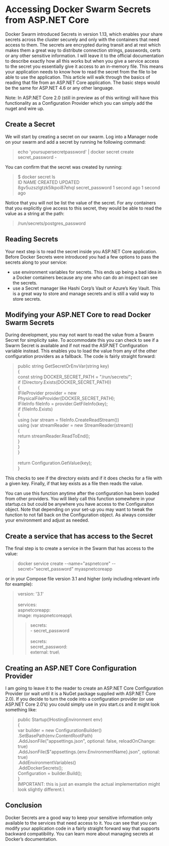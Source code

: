 # Accessing Docker Swarm Secrets from ASP.NET Core
Docker Swarm introduced Secrets in version 1.13, which enables your share secrets across the cluster securely and only with the containers that need access to them. The secrets are encrypted during transit and at rest which makes them a great way to distribute connection strings, passwords, certs or any other sensitive information. I will leave it to the official documentation to describe exactly how all this works but when you give a service access to the secret you essentially give it access to an in-memory file. This means your application needs to know how to read the secret from the file to be able to use the application. This article will walk through the basics of reading that file from an ASP.NET Core application. The basic steps would be the same for ASP.NET 4.6 or any other language.

Note: In ASP.NET Core 2.0 (still in preview as of this writing) will have this functionality as a Configuration Provider which you can simply add the nuget and wire up.

## Create a Secret
We will start by creating a secret on our swarm. Log into a Manager node on your swarm and add a secret by running he following command:

> echo 'yoursupersecretpassword' | docker secret create secret_password -

You can confirm that the secret was created by running:

>$ docker secret ls\
>ID                          NAME                CREATED             UPDATED\
>8gv5uzszlgtzk5lkpoi87ehql   secret_password     1 second ago        1 second ago

Notice that you will not be list the value of the secret. For any containers that you explicitly give access to this secret, they would be able to read the value as a string at the path:

> /run/secrets/postgres_password

## Reading Secrets
Your next step is to read the secret inside you ASP.NET Core application. Before Docker Secrets were introduced you had a few options to pass the secrets along to your service:
- use environment variables for secrets. This ends up being a bad idea in a Docker containers because any one who can do an inspect can see the secrets.
- use a Secret manager like Hashi Corp’s Vault or Azure’s Key Vault. This is a great way to store and manage secrets and is still a valid way to store secrets.

## Modifying your ASP.NET Core to read Docker Swarm Secrets
During development, you may not want to read the value from a Swarm Secret for simplicity sake. To accommodate this you can check to see if a Swarm Secret is available and if not read the ASP.NET Configuration variable instead. This enables you to load the value from any of the other configuration providers as a fallback. The code is fairly straight forward:

> public string GetSecretOrEnvVar(string key)\
> {\
>   const string DOCKER_SECRET_PATH = "/run/secrets/";\
>   if (Directory.Exists(DOCKER_SECRET_PATH))\
>   {\
>     IFileProvider provider = new PhysicalFileProvider(DOCKER_SECRET_PATH);\
>     IFileInfo fileInfo = provider.GetFileInfo(key);\
>     if (fileInfo.Exists)\
>     {\
>       using (var stream = fileInfo.CreateReadStream())\
>       using (var streamReader = new StreamReader(stream))\
>       {\
>         return streamReader.ReadToEnd();\
>      }\
>     }\
>   }\
>   \
>   return Configuration.GetValue<string>(key);\
> }

This checks to see if the directory exists and if it does checks for a file with a given key. Finally, if that key exists as a file then reads the value.

You can use this function anytime after the configuration has been loaded from other providers. You will likely call this function somewhere in your startup.cs but could be anywhere you have access to the Configuraiton object. Note that depending on your set-up you may want to tweak the function to not fall back on the Configuration object. As always consider your environment and adjust as needed.

## Create a service that has access to the Secret
The final step is to create a service in the Swarm that has access to the value:

> docker service  create --name="aspnetcore" --secret="secret_password" myaspnetcoreapp

or in your Compose file version 3.1 and higher (only including relevant info for example):

> version: '3.1'\
> \
> services:\
>   aspnetcoreapp:\
    image: myaspnetcoreapp\
>   > secrets:\
>     - secret_password\
> \
> secrets:\
>   secret_password:\
>     external: true\

## Creating an ASP.NET Core Configuration Provider
I am going to leave it to the reader to create an ASP.NET Core Configuration Provider (or wait until it is a NuGet package supplied with ASP.NET Core 2.0). If you decide to turn the code into a configuration provider (or use ASP.NET Core 2.0’s) you could simply use in you start.cs and it might look something like:

> public Startup(IHostingEnvironment env)\
> {\
>    var builder = new ConfigurationBuilder()\
>        .SetBasePath(env.ContentRootPath)\
>        .AddJsonFile("appsettings.json", optional: false, reloadOnChange: true)\
>        .AddJsonFile($"appsettings.{env.EnvironmentName}.json", optional: true)\
>        .AddEnvironmentVariables()\
>        .AddDockerSecrets();\
>    Configuration = builder.Build();\
> }\
> IMPORTANT: this is just an example the actual implementation might look slightly different.\

## Conclusion
Docker Secrets are a good way to keep your sensitive information only available to the services that need access to it. You can see that you can modify your application code in a fairly straight forward way that supports backward compatibility. You can learn more about managing secrets at Docker’s documentation.